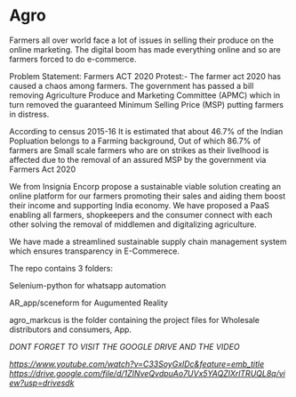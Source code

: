 # Agro

Farmers all over world face a lot of issues in selling their produce on the online marketing. The digital boom has made everything online and so are farmers forced to do e-commerce.

Problem Statement:
Farmers ACT 2020 Protest:-
  The farmer act 2020 has caused a chaos among farmers. The government has passed a bill removing Agriculture Produce and Marketing Committee (APMC) which in turn removed the guaranteed Minimum Selling Price (MSP) putting farmers in distress.
  
  According to census 2015-16 It is estimated that about 46.7% of the Indian Popluation belongs to a Farming background, Out of which 86.7% of farmers are Small scale farmers who are on strikes as their livelhood is affected due to the removal of an assured MSP by the government via Farmers Act 2020

We from Insignia Encorp propose a sustainable viable solution creating an online platform for our farmers promoting their sales and aiding them boost their income and supporting India economy. We have proposed a PaaS enabling all farmers, shopkeepers and the consumer connect with each other solving the removal of middlemen and digitalizing agriculture.

We have made a streamlined sustainable supply chain management system which ensures transparency in E-Commerece.

The repo contains 3 folders:
 
 Selenium-python for whatsapp automation
  
 AR_app/sceneform for Augumented Reality
  
 agro_markcus is the folder containing the project files for Wholesale distributors and consumers, App.
  
  
*DONT FORGET TO VISIT THE GOOGLE DRIVE AND THE VIDEO*

_https://www.youtube.com/watch?v=C33SoyGxlDc&feature=emb_title_
_https://drive.google.com/file/d/1ZINveQvdpuAo7UVx5YAQZlXrlTRUQL8q/view?usp=drivesdk_
